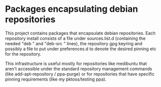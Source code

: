Packages encapsulating debian repositories
==========================================

This project contains packages that encapsulate debian repositories.
Each repository install consists of a file under sources.list.d
(containing the needed "deb " and "deb-src " lines), the repository
gpg keyring and possibly a file to put under preferences.d to denote
the desired pinning etc for the repository.

This infrastructure is useful mostly for repositories like medibuntu
that aren't accessible under the standard repository management commands
(like add-apt-repository / ppa-purge) or for repositories that have
specific pinning requirements (like my pktoss/testing ppa).
